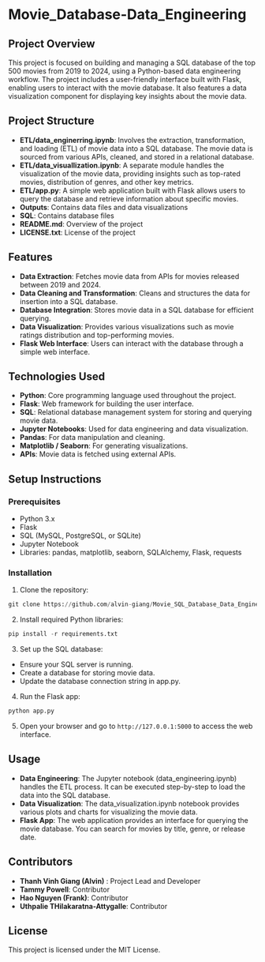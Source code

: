 # Movie_Database-Data_Engineering

## Project Overview

This project is focused on building and managing a SQL database of the top 500 movies from 2019 to 2024, using a Python-based data engineering workflow. The project includes a user-friendly interface built with Flask, enabling users to interact with the movie database. It also features a data visualization component for displaying key insights about the movie data.

## Project Structure

* **ETL/data_enginerring.ipynb**: Involves the extraction, transformation, and loading (ETL) of movie data into a SQL database. The movie data is sourced from various APIs, cleaned, and stored in a relational database.
* **ETL/data_visuallization.ipynb**: A separate module handles the visualization of the movie data, providing insights such as top-rated movies, distribution of genres, and other key metrics.
* **ETL/app.py**: A simple web application built with Flask allows users to query the database and retrieve information about specific movies.
* **Outputs**: Contains data files and data visualizations
* **SQL**: Contains database files
* **README.md**: Overview of the project
* **LICENSE.txt**: License of the project

## Features

* **Data Extraction**: Fetches movie data from APIs for movies released between 2019 and 2024.
* **Data Cleaning and Transformation**: Cleans and structures the data for insertion into a SQL database.
* **Database Integration**: Stores movie data in a SQL database for efficient querying.
* **Data Visualization**: Provides various visualizations such as movie ratings distribution and top-performing movies.
* **Flask Web Interface**: Users can interact with the database through a simple web interface.

## Technologies Used

* **Python**: Core programming language used throughout the project.
* **Flask**: Web framework for building the user interface.
* **SQL**: Relational database management system for storing and querying movie data.
* **Jupyter Notebooks**: Used for data engineering and data visualization.
* **Pandas**: For data manipulation and cleaning.
* **Matplotlib / Seaborn**: For generating visualizations.
* **APIs**: Movie data is fetched using external APIs.

## Setup Instructions

### Prerequisites

* Python 3.x
* Flask
* SQL (MySQL, PostgreSQL, or SQLite)
* Jupyter Notebook
* Libraries: pandas, matplotlib, seaborn, SQLAlchemy, Flask, requests

### Installation

1. Clone the repository:

```python
git clone https://github.com/alvin-giang/Movie_SQL_Database_Data_Engineering.git
```

2. Install required Python libraries:

```python
pip install -r requirements.txt
```

3. Set up the SQL database:

* Ensure your SQL server is running.
* Create a database for storing movie data.
* Update the database connection string in app.py.

4. Run the Flask app:

```python
python app.py
```

5. Open your browser and go to `http://127.0.0.1:5000` to access the web interface.

## Usage

* **Data Engineering**: The Jupyter notebook (data_engineering.ipynb) handles the ETL process. It can be executed step-by-step to load the data into the SQL database.
* **Data Visualization**: The data_visualization.ipynb notebook provides various plots and charts for visualizing the movie data.
* **Flask App**: The web application provides an interface for querying the movie database. You can search for movies by title, genre, or release date.

## Contributors

* **Thanh Vinh Giang (Alvin)** : Project Lead and Developer
* **Tammy Powell**: Contributor
* **Hao Nguyen (Frank)**: Contributor
* **Uthpalie THilakaratna-Attygalle**: Contributor

## License

This project is licensed under the MIT License.